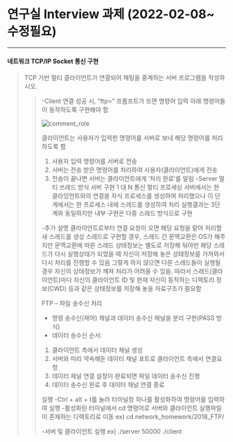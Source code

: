 # 연구실 Interview 과제 (2022-02-08~ 수정필요)

---

#### 네트워크 TCP/IP Socket 통신 구현
>TCP 기반 멀티 클라이언트가 연결되어 채팅을 중계하는 서버 프로그램을 작성하시오.
>>-Client
>> 연결 성공 시, “ftp>” 프롬프트가 뜨면 명령어 입력
>> 아래 명령어들이 동작하도록 구현해야 함
>> 
>>![comment_role](https://user-images.githubusercontent.com/84845045/152977496-7ab86298-7d5d-445e-826b-c7b36c27ee11.png)
>> 
>> 클라이언트는 사용자가 입력한 명령어를 서버로 보내 해당 명령어를 처리하도록 함
>>1. 사용자 입력 명령어를 서버로 전송
>>2. 서버는 전송 받은 명령어를 처리하여 사용자(클라이언트)에게 전송
>>3. 전송이 끝나면 서버는 클라이언트에게 ‘처리 완료’를 알림
>>-Server
>>멀티 쓰레드 방식 서버 구현
>>1 대 N 통신
>>멀티 프로세싱 서버에서는 한 클라잉언트와의 연결을 자식 프로세스를 생성하여 처리했으나 이 단계에서는 한 프로세스 내에 스레드를 생성하여 처리
>>실행결과는 3단계와 동일하지만 내부 구현은 다중 스레드 방식으로 구현
>>
>>-추가 설명
>>클라이언트로부터 연결 요청이 오면 해당 요청을 맡아 처리할 새 스레드를 생성
>>스레드로 구현할 경우, 스레드 간 문맥교환은 OS가 해주지만 문맥교환에 따른 스레드 상태정보는 별도로 저장해 둬야만 해당 스레드가 다시 실행상태가 되었을 때 자신이 저장해 놓은 상태정보를 가져와서 다시 처리를 진행할 수 있음
>>그렇게 하지 않으면 다른 스레드들이 실행될 경우 자신의 상태정보가 깨져 처리가 어려울 수 있음. 따라서 스레드(클라이언트)마다 자신의 클라이언트 ID 및 현재 자신이 동작하는 디렉토리 정보(CWD) 등과 같은 상태정보를 저장해 놓을 자료구조가 필요함
>>
>>FTP – 파일 송수신 처리
>>- 명령 송수신(제어) 채널과 데이터 송수신 채널을 분리 구현(PASS 방식)
>>- 데이터 송수신 순서:
>>1. 클라이언트 측에서 데이터 채널 생성
>>2. 서버와 미리 약속해둔 데이터 채널 포트로 클라이언트 측에서 연결요청
>>3. 데이터 채널 연결 설정이 완료되면 파일 데이터 송수신 진행
>>4. 데이터 송수신 완료 후 데이터 채널 연결 종료
>>
>>실행
>>-Ctrl + alt + t를 눌러 터미널창 하나를 활성화하여 명령어를 입력하여 실행
>>-활성화된 터미널에서 cd 명령어로 서버와 클라이언트 실행파일이 존재하는 디렉토리로 이동
>>ex) cd network_homework/2018_FTP/
>>
>>-서버 및 클라이언트 실행
>>ex) ./server 50000
>>./client
>>
